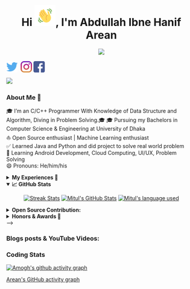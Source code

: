 
<!-- Updating my readme for GitHub-->

<h1 align="center">Hi <img src="https://github.com/AbdullahArean/AbdullahArean/blob/main/Wave.gif" height="55px" width="55px">, I'm Abdullah Ibne Hanif Arean</h1>

<!-- Typing SVG by DenverCoder1 - https://github.com/DenverCoder1/readme-typing-svg -->
<p align="center">
<!--   <a href="https://github.com/DenverCoder1/readme-typing-svg"> -->
    <img src="https://readme-typing-svg.herokuapp.com?color=E22FE4&width=380&height=45&lines=C/C++ Problem Solver;Open-Source+Enthusiast;Learning+In+Public;Empowering+Others;Nice+To+Meet+You+...&center=true"></a>

</p>




<p align="left">
<a href="https://twitter.com/AbdullahArean" target="blank"><img align="center" src="https://github.com/AbdullahArean/AbdullahArean/blob/main/socials/twitter.png" title = "Twitter" alt="" height="30" /></a>
<a href="https://www.linkedin.com/in/abdullaharean/" target="blank"><img align="center" src="https://github.com/mishmanners/MishManners/blob/master/socials/transparent-Linkedin-logo-icon.png" alt="" height="30" /></a>
<a href="https://www.instagram.com/shahriyarmitul/" target="blank"><img align="center" src="https://github.com/AbdullahArean/AbdullahArean/blob/main/socials/instagram.png" alt="" height="30" /></a>
<!-- <a href="https://www.twitch.tv/AbdullahArean" target="blank"><img align="center" src="https://github.com/AbdullahArean/AbdullahArean/blob/main/socials/twitch.png" alt="" height="30" /></a>
<a href= "https://www.youtube.com/c/MitulShahriyar" target="blank"><img align="center" src="https://github.com/AbdullahArean/AbdullahArean/blob/main/socials/YouTube.png" alt="" height="30" /></a>
<a href="https://dev.to/AbdullahArean" target="blank"><img align="center" src="https://github.com/AbdullahArean/AbdullahArean/blob/main/socials/Devto.png" alt="" height="30" /></a> -->
<a href="https://www.facebook.com/arean.abdullah" target="blank"><img align="center" src="https://github.com/AbdullahArean/AbdullahArean/blob/main/socials/facebook.png" alt="" height="30" /></a>
</p>

 
![](https://visitor-badge.glitch.me/badge?page_id=AbdullahArean.AbdullahArean)
<br />

<!-- For adding Gif -->
<!-- <p><img align="right" alt="GIF" src="https://github.com/AbdullahArean/AbdullahArean/blob/main/github%20readme.gif" width="500" height="350" /></p> -->



### About Me 🚀
🎓 I’m an C/C++ Programmer With Knowledge of Data Structure and Algorithm, Diving in Problem Solving.🎓 🎓 Pursuing my Bachelors in Computer Science & Engineering at University of Dhaka </br>
⛵ Open Source enthusiast | Machine Learning enthusiast</br>
✅ Learned Java and Python and did project to solve real world problem</br>
🌱 Learning Android Development, Cloud Computing, UI/UX, Problem Solving</br>
😄 Pronouns: He/him/his</br>



<details>
   
<summary><b>My Experiences 🙌</b></summary>
    
<!-- 
- [GitHub Campus Expert](https://githubcampus.expert/experts) - Campus Experts are student leaders that strive to build diverse and inclusive spaces to learn skills, share their experiences, and build projects together. They can be found across the globe leading in-person and online conferences, meetups, and hackathons, and maintaining open source projects.<br>
- [AWS Community Builder](https://aws.amazon.com/developer/community/community-builders/community-builders-directory/?cb-cards.sort-by=item.additionalFields.cbName&cb-cards.sort-order=asc&awsf.builder-category=*all&awsf.location=*all&awsf.year=*all&cb-cards.q=Mitul&cb-cards.q_operator=AND) – AWS Community builders are very enthusiast about Cloud and they do experiment cloud features and do test some awesome features and enlightens their community <br>
- [Microsoft Learn Student Ambassador]( https://studentambassadors.microsoft.com/en-US/profile/94378 ) - Conducted workshops & webinars on Azure, GitHub & Git etc.<br>
- [Auth0 Ambassador]( https://auth0.com/ambassador-program) – Auth0 Ambassadors are passionate community leaders and they learn Auth0 technologies and share these within his community<br>
- [Postman Student Leader](https://www.postman.com/company/student-program/#student-expert-program)– Postman Student Leaders are Postman Student experts and are passionate about API’s and builds API’s and share the knowledge within his community<br>
- Speaker at  [GDG Cloud Dhaka](https://gdg.community.dev/gdg-cloud-dhaka/) at Devfest 2021  for [Introduction to Cloud Computing, GCP and QWIKLABS](https://youtu.be/_jQH1MH6x5E))<br> -->

</details>


<details open="">
  <summary><b>📈 GitHub Stats</b></summary>
  <p align="center">
    <a href="https://github.com/AbdullahArean/AbdullahArean"><img alt="Streak Stats" src="https://github-readme-streak-stats.herokuapp.com/?user=AbdullahArean&theme=highcontrast"/></a>
    <a href="https://github.com/AbdullahArean/AbdullahArean"><img alt="Mitul's GitHub Stats" src="https://github-readme-stats.vercel.app/api?username=AbdullahArean&show_icons=true&theme=merko" width=55%/></a>
    <a href="https://github.com/AbdullahArean/AbdullahArean"><img alt="Mitul's language used" src="https://github-readme-stats.vercel.app/api/top-langs/?username=AbdullahArean&layout=compact&langs_count=8&theme=gruvbox" width=40%/></a>
  
</details>



<details>
<summary><b>Open Source Contribution:</b></summary>
    
<!-- - Maintainer at [CNCF Glossary Bengali Localization](https://github.com/cncf/glossary/blob/86b606003a7391d30e3c9d57c9e53cbcc22467d8/.github/settings.yml#L110)<br>
- Maintainer at [Kubernetes Bengali Documentation](https://github.com/kubernetes/website/blob/f376f3be0ca1636be41c179ebfc2f78568751beb/OWNERS_ALIASES#L12) -->
</details>


<details>
<summary><b>Honors & Awards 🏅</b></summary>
  
<!-- - Became [QWIKLABS]( https://www.qwiklabs.com/) Hall of Fame for completing Google Cloud Labs through QWIKLABS <br>
- Received [ Postman Student Expert](https://api.badgr.io/public/assertions/7sh5kY81RYGBPb1NHLFilw?identity__email=shahriyarAbdullahArean%40gmail.com) badge for completing labs  of Postman <br>
- Selected as a scholarship recipient for [KubeCon + CloudNativeCon](https://events19.linuxfoundation.org/events/kubecon-cloudnativecon-north-america-2019/) <br>
- Became [Postman Student Expert](https://badgr.com/public/assertions/7sh5kY81RYGBPb1NHLFilw?identity__email=shahriyarAbdullahArean%40gmail.com) after completing training on Postman <br>
- Blog shared by Dev Community [Post](https://twitter.com/ThePracticalDev/status/1476840641338527753) -->

</details>




  
 <!-- Adding private contributions count to total commits count -->
<!-- ![Anurag's GitHub stats](https://github-readme-stats.vercel.app/api?username=AbdullahArean&count_private=true)--> -->
<!-- Showing icons
![Anurag's GitHub stats](https://github-readme-stats.vercel.app/api?username=anuraghazra&show_icons=true)
<!--theme colour change  
<!-- ![Anurag's GitHub stats](https://github-readme-stats.vercel.app/api?username=AbdullahArean&show_icons=true&theme=merko/dark/ radical/ merko/ gruvbox/ tokyonight/ onedark/ cobalt/ synthwave/highcontrast/ dracula) -->



### Blogs posts & YouTube Videos:
<!-- [CKA &amp; CKAD Series &lpar;Part 6&rpar;: Services](https://dev.to/AbdullahArean/cka-ckad-series-part-6-services-pi6)
- [CKA &amp; CKAD Series &lpar;Part 5&rpar;: Networking](https://dev.to/AbdullahArean/cka-ckad-series-part-5-networking-4dpe)
- [Edit your files in vim](https://dev.to/AbdullahArean/edit-your-files-in-vim-2llm)
- [CKA &amp; CKAD Series &lpar;Part 4&rpar;: Deployment &amp; roll out](https://dev.to/AbdullahArean/cka-ckad-series-part-4-deployment-roll-out-1655)
- [CKA &amp; CKAD Series &lpar;Part 3&rpar;: Replication controller &amp; replicaset](https://dev.to/AbdullahArean/cka-ckad-series-part2-replication-controller-replicaset-23lg)
- [Use yaml format for Kubernetes from VS Code extension](https://dev.to/AbdullahArean/use-yaml-format-for-kubernetes-from-vs-code-extension-3n9e)
- [CKA &amp; CKAD Series &lpar;Part2&rpar;: Basics of Yaml &amp; creating a pod using yaml](https://dev.to/AbdullahArean/cka-ckad-series-part2-basics-of-yaml-creating-a-pod-using-yaml-39dh)
- [Install MicroK8s in Ubuntu](https://dev.to/AbdullahArean/install-microk8s-in-ubuntu-3jfj)
- [[Solved] The connection to the server 127.0.0.1:16443 was refused - did you specify the right host or port? &lpar;Ubuntu&rpar;](https://dev.to/AbdullahArean/solved-the-connection-to-the-server-12700116443-was-refused-did-you-specify-the-right-host-or-port-fdp)
- [Kubernetes series &lpar;Part 3&rpar;: Use kubectl](https://dev.to/AbdullahArean/kubernetes-series-part-3-use-kubectl-2ja3) -->


### Coding Stats
<!--START_SECTION:waka-->
<!-- 
```text
Python   1 hr 29 mins    █████████████████████░░░░   84.55 %
YAML     16 mins         ████░░░░░░░░░░░░░░░░░░░░░   15.45 %
``` -->

<!--END_SECTION:waka-->


<!--..-->

  
 
[![Amogh's github activity graph](https://activity-graph.herokuapp.com/graph?username=AbdullahArean&bg_color=000000&color=3620f7&line=5a0c99&point=1adbce&area=true&hide_border=true)](https://github.com/ashutosh00710/github-readme-activity-graph)
 
 [Arean's GitHub activity graph](https://activity-graph.herokuapp.com/graph?username=AbdullahArean&theme=xcode)
